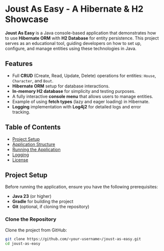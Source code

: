# Joust As Easy - A Hibernate & H2 Showcase

**Joust As Easy** is a Java console-based application that demonstrates how to use **Hibernate ORM** with **H2 Database** for entity persistence. This project serves as an educational tool, guiding developers on how to set up, configure, and manage entities using these technologies in Java.

## Features

- Full **CRUD** (Create, Read, Update, Delete) operations for entities: `House`, `Character`, and `Bout`.
- **Hibernate ORM** setup for database interactions.
- **In-memory H2 database** for simplicity and testing purposes.
- A fully interactive **console menu** that allows users to manage entities.
- Example of using **fetch types** (lazy and eager loading) in Hibernate.
- **Logging** implementation with **Log4j2** for detailed logs and error tracking.

## Table of Contents

- [Project Setup](#project-setup)
- [Application Structure](#application-structure)
- [Running the Application](#running-the-application)
- [Logging](#logging)
- [License](#license)

## Project Setup

Before running the application, ensure you have the following prerequisites:

- **Java 23** (or higher)
- **Gradle** for building the project
- **Git** (optional, if cloning the repository)

### Clone the Repository

Clone the project from GitHub:

```bash
git clone https://github.com/<your-username>/joust-as-easy.git
cd joust-as-easy
